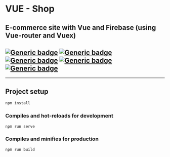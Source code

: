 # VUE - Shop
## E-commerce site with Vue and Firebase (using Vue-router and Vuex)
## [![Generic badge](https://img.shields.io/badge/Used-HTML-green.svg?style=plastic)](https://developer.mozilla.org/en-US/docs/Web/Guide/HTML/HTML5) [![Generic badge](https://img.shields.io/badge/Used-CSS-blue.svg?style=plastic)](https://www.tutorialrepublic.com/css-tutorial/) [![Generic badge](https://img.shields.io/badge/Used-JS-yellow.svg?style=plastic)](https://developer.mozilla.org/en-US/docs/Web/JavaScript) [![Generic badge](https://img.shields.io/badge/Used-VUE-BRIGHTGREEN.svg?style=plastic)](https://vuejs.org/) [![Generic badge](https://img.shields.io/badge/Used-Firebase-orange.svg?style=plastic)](https://firebase.google.com//)

<hr>

## Project setup
```
npm install
```

### Compiles and hot-reloads for development
```
npm run serve
```

### Compiles and minifies for production
```
npm run build
```

